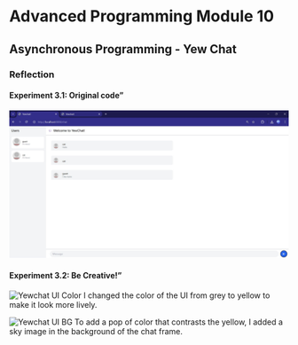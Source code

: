 # Advanced Programming Module 10

## Asynchronous Programming - Yew Chat

### Reflection

#### Experiment 3.1: Original code”
![Yewchat UI](images/yewchat.jpg)

#### Experiment 3.2: Be Creative!”
![Yewchat UI Color](images/yewchat1.jpg)
I changed the color of the UI from grey to yellow to make it look more lively.

![Yewchat UI BG](images/yewchat2.jpg)
To add a pop of color that contrasts the yellow, I added a sky image in the background of the chat frame.